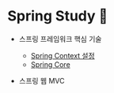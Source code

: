# Spring Study 🚀



- 스프링 프레임워크 핵심 기술
  - <a href = "https://github.com/syworld/Spring-Study/tree/main/spring-context">Spring Context 설정 </a>
  - <a href = "https://github.com/syworld/Spring-Study/tree/main/spring-core">Spring Core </a>
  


- 스프링 웹 MVC
